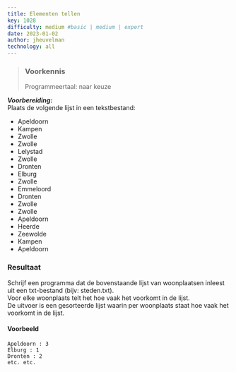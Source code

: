 ```yaml
---
title: Elementen tellen
key: 1028
difficulty: medium #basic | medium | expert
date: 2023-01-02
author: jheuvelman
technology: all
---
```


> ### Voorkennis
> Programmeertaal: naar keuze

***Voorbereiding:***  
Plaats de volgende lijst in een tekstbestand:

- Apeldoorn
- Kampen
- Zwolle
- Zwolle
- Lelystad
- Zwolle
- Dronten
- Elburg
- Zwolle
- Emmeloord
- Dronten
- Zwolle
- Zwolle
- Apeldoorn
- Heerde
- Zeewolde
- Kampen
- Apeldoorn

### Resultaat
Schrijf een programma dat de bovenstaande lijst van woonplaatsen inleest uit een txt-bestand (bijv: steden.txt).  
Voor elke woonplaats telt het hoe vaak het voorkomt in de lijst.   
De uitvoer is een gesorteerde lijst waarin per woonplaats staat hoe vaak het voorkomt in de lijst.


#### Voorbeeld
```shell
Apeldoorn : 3 
Elburg : 1 
Dronten : 2
etc. etc.
```

